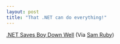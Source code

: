 ```yaml
---
layout: post
title: "That .NET can do everything!"
---
```




<a href="http://www.webservile.com/stories/downwell.htm">.NET Saves Boy Down Well</a> (Via <a href="http://radio.weblogs.com/0101679/2002/10/03.html">Sam Ruby</a>)


